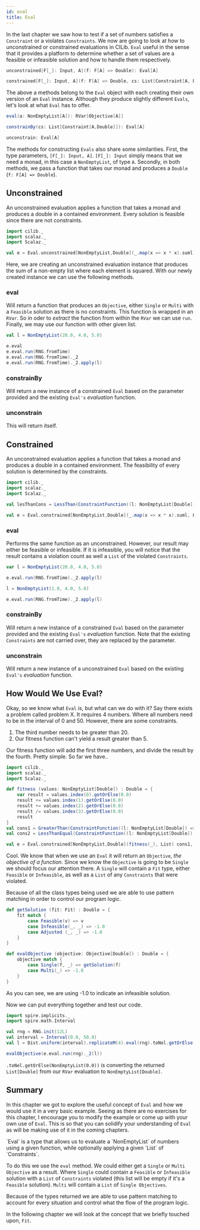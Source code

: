 ```yaml
---
id: eval
title: Eval
---
```


In the last chapter we saw how to test if a set of numbers satisfies a `Constraint` or a violates `Constraints`.
We now are going to look at how to unconstrained or constrained evaluations in CILib.
`Eval` useful in the sense that it provides a platform to determine whether a set of values are a feasible or
infeasible solution and how to handle them respectively.

```scala
unconstrained[F[_]: Input, A](f: F[A] => Double): Eval[A]

constrained[F[_]: Input, A](f: F[A] => Double, cs: List[Constraint[A, Double]]): Eval[A]
```

The above a methods belong to the `Eval` object with each creating their own version of an `Eval` instance.
Although they produce slightly different `Evals`, let's look at what `Eval` has to offer.

```scala
eval(a: NonEmptyList[A]): RVar[Objective[A]]

constrainBy(cs: List[Constraint[A,Double]]): Eval[A]

unconstrain: Eval[A]
```

The methods for constructing `Evals` also share some similarities. First, the type parameters, `[F[_]: Input, A]`.
`[F[_]: Input` simply means that we need a monad, in this case a `NonEmptyList`, of type `A`.
Secondly, in both methods, we pass a function that takes our monad and produces a `Double` (`f: F[A] => Double`).


## Unconstrained

<div class="callout callout-info">
An unconstrained evaluation applies a function that takes a monad and produces a double in a contained environment.
Every solution is feasible since there are not constraints.
</div>

```scala :invisible
import cilib._
import scalaz._
import Scalaz._
```
```scala
val e = Eval.unconstrained[NonEmptyList,Double](_.map(x => x * x).suml)
```

Here, we are creating an unconstrained evaluation instance that produces the sum of a non-empty list where each element is squared.
With our newly created instance we can use the following methods.

### eval

Will return a function that produces an `Objective`, either `Single` or `Multi` with a `Feasible` solution as there is no constraints.
This function is wrapped in an `RVar`. So in oder to *extract* the function from within the `RVar` we can use `run`.
Finally, we may use our function with other given list.

```scala :silent
val l = NonEmptyList(20.0, 4.0, 5.0)
```
```scala
e.eval
e.eval.run(RNG.fromTime)
e.eval.run(RNG.fromTime)._2
e.eval.run(RNG.fromTime)._2.apply(l)
```

### constrainBy

Will return a new instance of a constrained `Eval` based on the parameter provided and the existing `Eval's` *evaluation* function.

### unconstrain

This will return itself.

## Constrained

<div class="callout callout-info">
An unconstrained evaluation applies a function that takes a monad and produces a double in a contained environment.
The feasibility of every solution is determined by the constraints.
</div>

```scala :invisible
import cilib._
import scalaz._
import Scalaz._
```
```scala :silent
val lesThanCons = LessThan(ConstraintFunction((l: NonEmptyList[Double]) => l.suml), 12.0)
```
```scala
val e = Eval.constrained[NonEmptyList,Double](_.map(x => x * x).suml, List(lesThanCons))
```
### eval

Performs the same function as an unconstrained.
However, our result may either be feasible or infeasible.
If it is infeasible, you will notice that the result contains a violation count as well a `List` of the violated `Constraints`.

```scala :silent
var l = NonEmptyList(20.0, 4.0, 5.0)
```
```scala
e.eval.run(RNG.fromTime)._2.apply(l)
```
```scala :silent
l = NonEmptyList(1.0, 4.0, 5.0)
```
```scala
e.eval.run(RNG.fromTime)._2.apply(l)
```

### constrainBy

Will return a new instance of a constrained `Eval` based on the parameter provided and the existing `Eval's` *evaluation* function.
Note that the existing `Constraints` are not carried over, they are replaced by the parameter.

### unconstrain

Will return a new instance of a unconstrained `Eval` based on the existing `Eval's` *evaluation* function.


## How Would We Use Eval?

Okay, so we know what `Eval` *is*, but what can we do with it?
Say there exists a problem called problem X.
It requires 4 numbers.
Where all numbers need to be in the interval of 0 and 50.
However, there are some constraints.

1. The third number needs to be greater than 20.
2. Our fitness function can't yield a result greater than 5.

Our fitness function will add the first three numbers, and divide the result by the fourth.
Pretty simple. So far we have..

```scala :invisible
import cilib._
import scalaz._
import Scalaz._
```
```scala :silent
def fitness (values: NonEmptyList[Double]) : Double = {
    var result = values.index(0).getOrElse(0.0)
    result += values.index(1).getOrElse(0.0)
    result += values.index(2).getOrElse(0.0)
    result /= values.index(3).getOrElse(0.0)
    result
}
val cons1 = GreaterThan(ConstraintFunction((l: NonEmptyList[Double]) => l.index(3).getOrElse(0.0)), 20.0)
val cons2 = LessThanEqual(ConstraintFunction((l: NonEmptyList[Double]) => fitness(l)), 5.0)

val e = Eval.constrained[NonEmptyList,Double](fitness(_), List( cons1, cons2))
```

Cool. We know that when we use an `Eval` it will return an `Objective`, *the objective of a function*.
Since we know the `Objective` is going to be `Single` we should focus our attention there.
A `Single` will contain a `Fit` type, either `Feasible` or `Infeasible`, as well as a `List` of
any `Constraints` that were violated.

Because of all the class types being used we are able to use pattern matching in order to control our
program logic.

```scala :silent
def getSolution (fit: Fit) : Double = {
    fit match {
        case Feasible(v) => v
        case Infeasible(_, _) => -1.0
        case Adjusted (_, _) => -1.0
    }
}

def evalObjective (objective: Objective[Double]) : Double = {
    objective match {
        case Single(f, _) => getSolution(f)
        case Multi(_) => -1.0
    }
}
```

As you can see, we are using -1.0 to indicate an infeasible solution.

Now we can put everything together and test our code.

```scala :invisible
import spire.implicits._
import spire.math.Interval
```
```scala :silent
val rng = RNG.init(12L)
val interval = Interval(0.0, 50.0)
val l = Dist.uniform(interval).replicateM(4).eval(rng).toNel.getOrElse(NonEmptyList(0.0))
```
```scala
evalObjective(e.eval.run(rng)._2(l))
```
`.toNel.getOrElse(NonEmptyList(0.0))` is converting the returned `List[Double]` from our `RVar` evaluation to `NonEmptyList[Double]`.


## Summary

In this chapter we got to explore the useful concept of `Eval` and how we would use it in a very basic example.
Seeing as there are no exercises for this chapter, I encourage you to modify the example or come up with your own use of `Eval`.
This is so that you can solidify your understanding of `Eval` as will be making use of it in the coming chapters.

<div class="callout callout-info">
`Eval` is a type that allows us to evaluate a `NonEmptyList` of numbers using a
given function, while optionally applying a given `List` of `Constraints`.

To do this we use the `eval` method. We could either get a `Single` or `Multi Objective` as a result.
Where `Single` could contain a `Feasible` or `Infeasible` solution with a `List` of `Constraints` violated
(this list will be empty if it's a `Feasible` solution).
`Multi` will contain a `List` of `Single Objectives`.

Because of the types returned we are able to use pattern matching to account for every situation and control
what the flow of the program logic.
</div>

In the following chapter we will look at the concept that we briefly touched upon, `Fit`.
